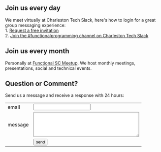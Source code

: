 
## Join us every day 

We meet virtually at Charleston Tech Slack, here's how to login for a great group messaging experience:  
	1. [Request a free invitation](http://charlestontechslack.herokuapp.com/)  
	2. [Join the #functionalprogramming channel on Charleston Tech Slack](https://charlestontechslack.slack.com/messages/functionalprogramming/)


## Join us every month 

Personally at [Functional SC Meetup](http://meetup.com/Functional-SC). We host monthly meetings, presentations, social and technical events.

## Question or Comment?

Send us a message and receive a response with 24 hours:

<table style="border=0">
<form method="post" accept-charset="UTF-8" name="connect" action="/connect">
<tr><td> email</td>    <td><input value="" type="text" name="email" /></td></tr>
<tr><td> message </td> <td><textarea rows="5" name="message" cols="40"></textarea> </td></tr>
<tr><td></td><td><input value="send" type="submit" name="submit" /> </td></tr>
</form>
</table>